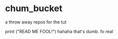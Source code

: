 # chum_bucket
a throw away repos for the tut 

print ("READ ME FOOL!")
hahaha that's dumb. fo real

